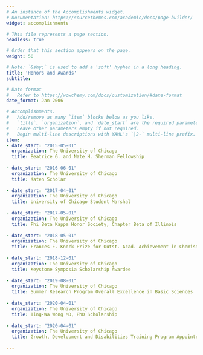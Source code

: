 ```yaml
---
# An instance of the Accomplishments widget.
# Documentation: https://sourcethemes.com/academic/docs/page-builder/
widget: accomplishments

# This file represents a page section.
headless: true

# Order that this section appears on the page.
weight: 50

# Note: `&shy;` is used to add a 'soft' hyphen in a long heading.
title: 'Honors and Awards'
subtitle:

# Date format
#   Refer to https://wowchemy.com/docs/customization/#date-format
date_format: Jan 2006

# Accomplishments.
#   Add/remove as many `item` blocks below as you like.
#   `title`, `organization`, and `date_start` are the required parameters.
#   Leave other parameters empty if not required.
#   Begin multi-line descriptions with YAML's `|2-` multi-line prefix.
item:
- date_start: "2015-05-01"
  organization: The University of Chicago
  title: Beatrice G. and Nate H. Sherman Fellowship
  
- date_start: "2016-06-01"
  organization: The University of Chicago
  title: Katen Scholar
  
- date_start: "2017-04-01"
  organization: The University of Chicago
  title: University of Chicago Student Marshal
  
- date_start: "2017-05-01"
  organization: The University of Chicago
  title: Phi Beta Kappa Honor Society, Chapter Beta of Illinois
  
- date_start: "2018-05-01"
  organization: The University of Chicago
  title: Frances E. Knock Prize for Outst. Acad. Achievement in Chemistry
  
- date_start: "2018-12-01"
  organization: The University of Chicago
  title: Keystone Symposia Scholarship Awardee
  
- date_start: "2019-08-01"
  organization: The University of Chicago
  title: Summer Research Program Overall Excellence in Basic Sciences
  
- date_start: "2020-04-01"
  organization: The University of Chicago
  title: Ting-Wa Wong MD, PhD Scholarship
  
- date_start: "2020-04-01"
  organization: The University of Chicago
  title: Growth, Development and Disabilities Training Program Appointee
  
---
```

